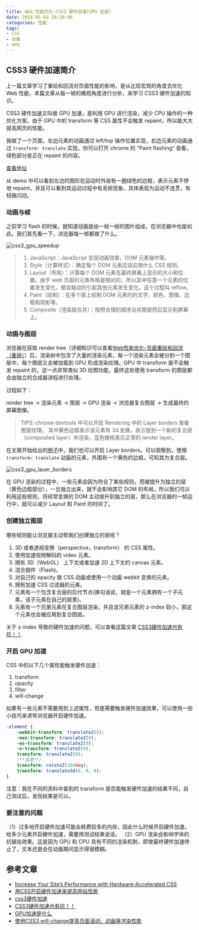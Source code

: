 ```yaml
---
title: Web 性能优化-CSS3 硬件加速(GPU 加速)
date: 2018-05-03 20:10:40
categories: 性能
tags:
- CSS
- 动画
- GPU
---
```


## CSS3 硬件加速简介

上一篇文章学习了重绘和回流对页面性能的影响，是从比较宏观的角度去优化 Web 性能，本篇文章从每一帧的微观角度进行分析，来学习 CSS3 硬件加速的知识。

CSS3 硬件加速又叫做 GPU 加速，是利用 GPU 进行渲染，减少 CPU 操作的一种优化方案。由于 GPU 中的 transform 等 CSS 属性不会触发 repaint，所以能大大提高网页的性能。

我做了一个页面，左边元素的动画通过 left/top 操作位置实现，右边元素的动画通过 `transform: translate` 实现，你可以打开 chrome 的 “Paint flashing” 查看，绿色部分是正在 repaint 的内容。
    
[查看地址](https://lz5z.com/css3_hardware_speedup/)

从 demo 中可以看到左边的图形在运动时外层有一圈绿色的边框，表示元素不停地 repaint，并且可以看到其运动过程中有丢帧现象，具体表现为运动不连贯，有轻微闪动。
<!--more-->

### 动画与帧

之前学习 flash 的时候，就知道动画是由一帧一帧的图片组成，在浏览器中也是如此。我们首先看一下，浏览器每一帧都做了什么。

<img src="/assets/img/css3_gpu_speedup.png" alt="css3_gpu_speedup" style="max-width: 680px">

>1. JavaScript：JavaScript 实现动画效果，DOM 元素操作等。
>2. Style（计算样式）：确定每个 DOM 元素应该应用什么 CSS 规则。
>3. Layout（布局）：计算每个 DOM 元素在最终屏幕上显示的大小和位置。由于 web 页面的元素布局是相对的，所以其中任意一个元素的位置发生变化，都会联动的引起其他元素发生变化，这个过程叫 reflow。
>4. Paint（绘制）：在多个层上绘制 DOM 元素的的文字、颜色、图像、边框和阴影等。
>5. Composite（渲染层合并）：按照合理的顺序合并图层然后显示到屏幕上。

### 动画与图层

浏览器在获取 render tree（详细知识可以查看[Web性能优化-页面重绘和回流（重排）](https://lz5z.com/Web%E6%80%A7%E8%83%BD%E4%BC%98%E5%8C%96-%E9%A1%B5%E9%9D%A2%E9%87%8D%E7%BB%98%E5%92%8C%E5%9B%9E%E6%B5%81/)）后，渲染树中包含了大量的渲染元素，每一个渲染元素会被分到一个图层中，每个图层又会被加载到 GPU 形成渲染纹理。GPU 中 transform 是不会触发 repaint 的，这一点非常类似 3D 绘图功能，最终这些使用 transform 的图层都会由独立的合成器进程进行处理。

过程如下：

render tree -> 渲染元素 -> 图层 -> GPU 渲染 -> 浏览器复合图层 -> 生成最终的屏幕图像。

> TIPS: chrome devtools 中可以开启 Rendering 中的 Layer borders 查看图层纹理。
> 其中黄色边框表示该元素有 3d 变换，表示放到一个新的复合层（composited layer）中渲染，蓝色栅格表示正常的 render layer。

在文章开始给出的[例子](https://lz5z.com/css3_hardware_speedup/)中，我们也可以开启 Layer borders，可以观察到，使用 `transform: translate` 动画的元素，外围有一个黄色的边框，可知其为复合层。

<img src="/assets/img/css3_gpu_lauer_borders.png" alt="css3_gpu_lauer_borders">

在 GPU 渲染的过程中，一些元素会因为符合了某些规则，而被提升为独立的层（黄色边框部分），一旦独立出来，就不会影响其它 DOM 的布局，所以我们可以利用这些规则，将经常变换的 DOM 主动提升到独立的层，那么在浏览器的一帧运行中，就可以减少 Layout 和 Paint 的时间了。

### 创建独立图层

哪些规则能让浏览器主动帮我们创建独立的层呢？

1. 3D 或者透视变换（perspective，transform） 的 CSS 属性。
2. 使用加速视频解码的 video 元素。
3. 拥有 3D（WebGL） 上下文或者加速 2D 上下文的 canvas 元素。
4. 混合插件（Flash)。
5. 对自己的 opacity 做 CSS 动画或使用一个动画 webkit 变换的元素。
6. 拥有加速 CSS 过滤器的元素。
7. 元素有一个包含复合层的后代节点(换句话说，就是一个元素拥有一个子元素，该子元素在自己的层里)。
8. 元素有一个兄弟元素在复合图层渲染，并且该兄弟元素的 z-index 较小，那这个元素也会被应用到复合图层。

关于 z-index 导致的硬件加速的问题，可以查看这篇文章 [CSS3硬件加速也有坑！！](http://div.io/topic/1348)

### 开启 GPU 加速

CSS 中的以下几个属性能触发硬件加速：

1. transform
2. opacity
3. filter
4. will-change

如果有一些元素不需要用到上述属性，但是需要触发硬件加速效果，可以使用一些小技巧来诱导浏览器开启硬件加速。

```css
.element {
    -webkit-transform: translateZ(0);
    -moz-transform: translateZ(0);
    -ms-transform: translateZ(0);
    -o-transform: translateZ(0);
    transform: translateZ(0); 
    /**或者**/
    transform: rotateZ(360deg);
    transform: translate3d(0, 0, 0);
}
```

注意：我在不同的资料中查到的 transform 是否能触发硬件加速的结果不同，自己测试后，发现结果是可以。

### 要注意的问题

（1）过多地开启硬件加速可能会耗费较多的内存，因此什么时候开启硬件加速，给多少元素开启硬件加速，需要用测试结果说话。
（2）GPU 渲染会影响字体的抗锯齿效果。这是因为 GPU 和 CPU 具有不同的渲染机制，即使最终硬件加速停止了，文本还是会在动画期间显示得很模糊。


## 参考文章

- [Increase Your Site’s Performance with Hardware-Accelerated CSS](http://blog.teamtreehouse.com/increase-your-sites-performance-with-hardware-accelerated-css)
- [用CSS开启硬件加速来提高网站性能](http://www.cnblogs.com/rubylouvre/p/3471490.html)
- [css3硬件加速](https://www.jianshu.com/p/f8b1d6e598db)
- [CSS3硬件加速也有坑！！](http://div.io/topic/1348)
- [GPU加速是什么](https://aotu.io/notes/2017/04/11/GPU/index.html)
- [使用CSS3 will-change提高页面滚动、动画等渲染性能](http://www.zhangxinxu.com/wordpress/2015/11/css3-will-change-improve-paint/)